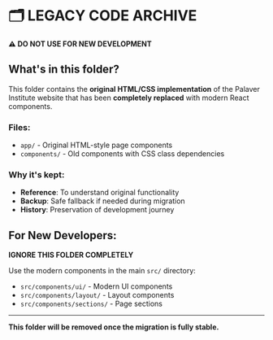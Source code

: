 # 🗂️ LEGACY CODE ARCHIVE

**⚠️ DO NOT USE FOR NEW DEVELOPMENT**

## What's in this folder?

This folder contains the **original HTML/CSS implementation** of the Palaver Institute website that has been **completely replaced** with modern React components.

### Files:
- `app/` - Original HTML-style page components
- `components/` - Old components with CSS class dependencies

### Why it's kept:
- **Reference**: To understand original functionality
- **Backup**: Safe fallback if needed during migration
- **History**: Preservation of development journey

## For New Developers:

**IGNORE THIS FOLDER COMPLETELY**

Use the modern components in the main `src/` directory:
- `src/components/ui/` - Modern UI components
- `src/components/layout/` - Layout components  
- `src/components/sections/` - Page sections

---

**This folder will be removed once the migration is fully stable.**
